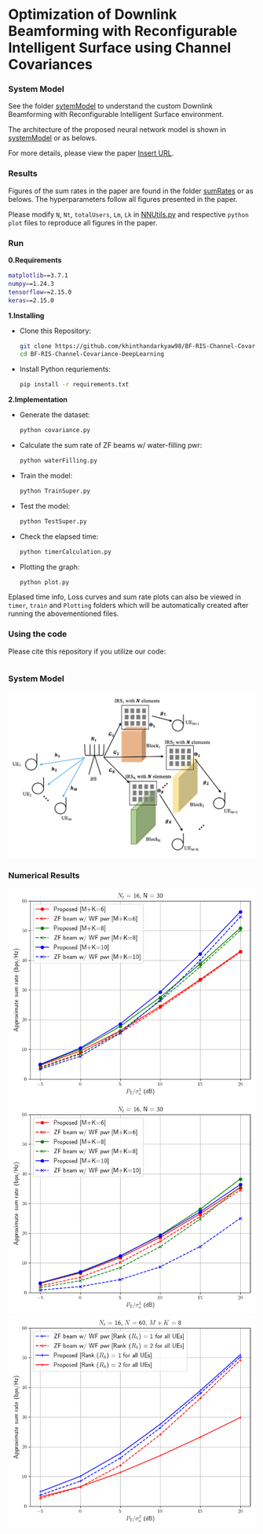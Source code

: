 # Optimization of Downlink Beamforming with Reconfigurable Intelligent Surface using Channel Covariances

### System Model

See the folder [sytemModel](./systemModel/fig1.png) to understand the custom Downlink Beamforming with Reconfigurable Intelligent Surface environment.

The architecture of the proposed neural network model is shown in [systemModel](/systemModel/modelArchitecture.png) or as belows.

For more details, please view the paper [Insert URL]().

### Results
Figures of the sum rates in the paper are found in the folder [sumRates](./sumRates/) or as belows.  The hyperparameters follow all figures presented in the paper. 

Please modify `N`, `Nt`, `totalUsers`, `Lm`, `Lk` in [NNUtils.py](./NNUtils.py) and respective `python` `plot` files to reproduce all figures in the paper.


### Run
**0.Requirements**
```bash
matplotlib==3.7.1
numpy==1.24.3
tensorflow==2.15.0
keras==2.15.0
```

**1.Installing**
* Clone this Repository:
    ```bash 
    git clone https://github.com/khinthandarkyaw98/BF-RIS-Channel-Covariance-DeepLearning.git
    cd BF-RIS-Channel-Covariance-DeepLearning
    ```
* Install Python requriements:
    ```bash
    pip install -r requirements.txt
    ```

**2.Implementation**
* Generate the dataset:
  ```bash 
  python covariance.py
  ```

* Calculate the sum rate of ZF beams w/ water-filling pwr:
  ```bash 
  python waterFilling.py
  ```

* Train the model: 
  ```bash
  python TrainSuper.py
  ```

* Test the model:
  ```bash
  python TestSuper.py
  ```

* Check the elapsed time:
  ```bash 
  python timerCalculation.py
  ```
  
* Plotting the graph:
  ```bash
  python plot.py
  ```
  
Eplased time info, Loss curves and sum rate plots can also be viewed in `timer`, `train` and  `Plotting` folders which will be automatically created after running the abovementioned files.

### Using the code
Please cite this repository if you utilize our code:
```
```

### System Model
<div align="center">
  <img src="https://github.com/khinthandarkyaw98/BF-RIS-Channel-Covariance-DeepLearning/blob/main/systemModel/fig1.png">
</div>

### Numerical Results
<div align="center">
  <img src="https://github.com/khinthandarkyaw98/BF-RIS-Channel-Covariance-DeepLearning/blob/main/sumRates/fig2.png">
  <img src="https://github.com/khinthandarkyaw98/BF-RIS-Channel-Covariance-DeepLearning/blob/main/sumRates/fig3.png">
  <img src="https://github.com/khinthandarkyaw98/BF-RIS-Channel-Covariance-DeepLearning/blob/main/sumRates/fig4.png">
</div>

